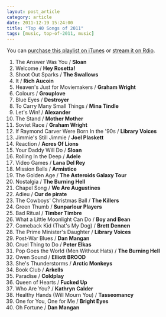 ```yaml
---
layout: post_article
category: article
date: 2011-12-19 15:24:00
title: "Top 40 Songs of 2011"
tags: [music, top-of-2011, music]
---
```


You can [purchase this playlist on iTunes](http://c.itunes.apple.com/ca/imix/top-40-songs-of-2011/id490710512) or [stream it on Rdio](http://www.rdio.com/people/mylesb/playlists/438355/2011-12-19_Top_40_Songs_of_2011/).

1.  The Answer Was You / **Sloan**
2.  Welcome / **Hey Rosetta!**
3.  Shoot Out Sparks / **The Swallows**
4.  It / **Rich Aucoin**
5.  Heaven's Just for Moviemakers / **Graham Wright**
6.  Colours / **Grouplove**
7.  Blue Eyes / **Destroyer**
8.  To Carry Many Small Things / **Mina Tindle**
9.  Let's Win! / **Alexander**
10.  The Stand / **Mother Mother**
11.  Soviet Race / **Graham Wright**
12.  If Raymond Carver Were Born In the '90s / **Library Voices**
13.  Jimmie's Still Jimmie / **Joel Plaskett**
14.  Reaction / **Acres Of Lions**
15.  Your Daddy Will Do / **Sloan**
16.  Rolling In the Deep / **Adele**
17.  Video Games / **Lana Del Rey**
18.  Mission Bells / **Armistice**
19.  The Golden Age / **The Asteroids Galaxy Tour**
20.  Nostalgia / **The Burning Hell**
21.  Chapel Song / **We Are Augustines**
22.  Adieu / **Cur de pirate**
23.  The Cowboys' Christmas Ball / **The Killers**
24.  Green Thumb / **Sunparlour Players**
25.  Bad Ritual / **Timber Timbre**
26.  What a Little Moonlight Can Do / **Boy and Bean**
27.  Comeback Kid (That's My Dog) / **Brett Dennen**
28.  The Prime Minister's Daughter / **Library Voices**
29.  Post-War Blues / **Dan Mangan**
30.  Cruel Thing to Do / **Peter Elkas**
31.  Pop Goes the World (Men Without Hats) / **The Burning Hell**
32.  Owen Sound / **Elliott BROOD**
33.  She's Thunderstorms / **Arctic Monkeys**
34.  Book Club / **Arkells**
35.  Paradise / **Coldplay**
36.  Queen of Hearts / **Fucked Up**
37.  Who Are You? / **Kathryn Calder**
38.  Healthy Hands (Will Mourn You) / **Tasseomancy**
39.  One for You, One for Me / **Bright Eyes**
40.  Oh Fortune / **Dan Mangan**
